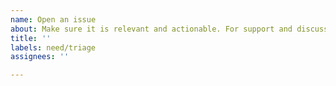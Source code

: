 ```yaml
---
name: Open an issue
about: Make sure it is relevant and actionable. For support and discussions ask in https://discuss.ipfs.io or see https://ipfs.io/help.
title: ''
labels: need/triage
assignees: ''

---
```

<!--
Hello! To ensure this issue is correctly addressed as soon as possible by the IPFS team, please try to make sure:

- This issue is relevant to this repository's topic or codebase.

- A clear description is provided. It should includes as much relevant information as possible and clear scope for the issue to be actionable.

FOR GENERAL DISCUSSION, HELP OR QUESTIONS, please see the options at https://ipfs.io/help or head directly to https://discuss.ipfs.io.

(you can delete this section after reading)
-->
